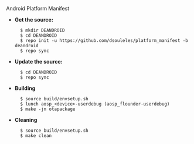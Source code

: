 Android Platform Manifest

- **Get the source:**

        $ mkdir DEANDROID
        $ cd DEANDROID
        $ repo init -u https://github.com/dsouleles/platform_manifest -b deandroid
        $ repo sync

- **Update the source:**

        $ cd DEANDROID
        $ repo sync

- **Building**

        $ source build/envsetup.sh
        $ lunch aosp_<device>-userdebug (aosp_flounder-userdebug)
        $ make -jn otapackage

- **Cleaning**

        $ source build/envsetup.sh
        $ make clean

